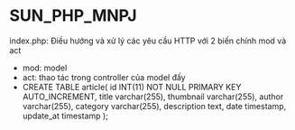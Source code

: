 # SUN_PHP_MNPJ
index.php: Điều hướng và xử lý các yêu cầu HTTP với 2 biến chính mod và act
- mod: model
- act: thao tác trong controller của model đấy
- CREATE TABLE article(
    id INT(11) NOT NULL PRIMARY KEY AUTO_INCREMENT,
    title varchar(255),
    thumbnail varchar(255),
    author varchar(255),
    category varchar(255),
    description text,
    date timestamp,
    update_at timestamp
);

